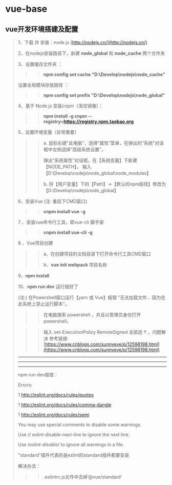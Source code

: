 # vue-base

## vue开发环境搭建及配置

>1、下载 并 安装：node.js [http://nodejs.cn/](http://nodejs.cn/)
>
>2、在nodejs安装路径下，新建 **node_global** 和 **node_cache** 两个文件夹
>
>3、设置缓存文件夹 ：
> > > **npm config set cache "D:\Develop\nodejs\node_cache"**
> > >
> 设置全局模块存放路径 ：
> > >**npm config set prefix "D:\Develop\nodejs\node_global"**
>
>4、基于 Node.js 安装cnpm（淘宝镜像）：
> > > **npm install -g cnpm --registry=<https://registry.npm.taobao.org>**
>
>5、设置环境变量（非常重要）
> > > a. 鼠标右键"此电脑"，选择“属性”菜单，在弹出的“系统”对话框中左侧选择“高级系统设置”，
> > >
> > > 弹出“系统属性”对话框，在【系统变量】下新建【NODE_PATH】，
> > > 输入【D:\Develop\nodejs\node_global\node_modules】
> > >
> > > b. 将【用户变量】下的【Path】->【默认的npm路径】修改为【D:\Develop\nodejs\node_global】
>
>6、安装Vue (注: 重启下CMD窗口)
> > > **cnpm install vue -g**
>
>7 、安装vue命令行工具，即vue-cli 脚手架
> > > **cnpm install vue-cli -g**
>
>8 、Vue项目创建
> > > a、在创建项目的文档目录下打开命令行工具CMD窗口
> > >
> > > b、**vue init webpack** 项目名称
>
>9、**npm install**
>
>10、**npm run dev** 运行就好了
>
> (注:)  在Powershell窗口运行【yarn 或 Vue】报错 "无法加载文件... 因为在此系统上禁止运行脚本"。
>
> > > 在电脑搜索 powershell ，并且以管理员身份打开powershell。
>
> > > 输入 set-ExecutionPolicy RemoteSigned
> > > 全部选 Y 。问题解决 参考链接: [https://www.cnblogs.com/sunnyeve/p/12598198.html](https://www.cnblogs.com/sunnyeve/p/12598198.html)
>_____________________________________________________
>_____________________________________________________
>_____________________________________________________
>npm run dev报错：
>
> Errors:
>
> 1  <http://eslint.org/docs/rules/quotes>
>
> 1  <http://eslint.org/docs/rules/comma-dangle>
>
> 1  <http://eslint.org/docs/rules/semi>
>
>
> You may use special comments to disable some warnings.
>
> Use // eslint-disable-next-line to ignore the next line.
>
> Use /*eslint-disable*/ to ignore all warnings in a file.
>
>"standard"插件代表的是eslint的standard插件都要安装
>
>解决办法：
>
> > > .eslintrc.js文件中去掉’@vue/standard’
>